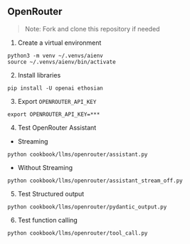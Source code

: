 ## OpenRouter

> Note: Fork and clone this repository if needed

1. Create a virtual environment

```shell
python3 -m venv ~/.venvs/aienv
source ~/.venvs/aienv/bin/activate
```

2. Install libraries

```shell
pip install -U openai ethosian
```

3. Export `OPENROUTER_API_KEY`

```shell
export OPENROUTER_API_KEY=***
```

4. Test OpenRouter Assistant

- Streaming

```shell
python cookbook/llms/openrouter/assistant.py
```

- Without Streaming

```shell
python cookbook/llms/openrouter/assistant_stream_off.py
```

5. Test Structured output

```shell
python cookbook/llms/openrouter/pydantic_output.py
```

6. Test function calling

```shell
python cookbook/llms/openrouter/tool_call.py
```
